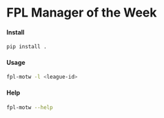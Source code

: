 # FPL Manager of the Week


#### Install

```bash
pip install .
```

#### Usage

```bash
fpl-motw -l <league-id>
```

#### Help

```bash
fpl-motw --help
```
